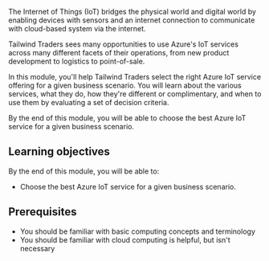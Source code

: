 The Internet of Things (IoT) bridges the physical world and digital world by enabling devices with sensors and an internet connection to communicate with cloud-based system via the internet.

Tailwind Traders sees many opportunities to use Azure's IoT services across many different facets of their operations, from new product development to logistics to point-of-sale.

In this module, you'll help Tailwind Traders select the right Azure IoT service offering for a given business scenario.  You will learn about the various services, what they do, how they're different or complimentary, and when to use them by evaluating a set of decision criteria.

By the end of this module, you will be able to choose the best Azure IoT service for a given business scenario.

## Learning objectives

By the end of this module, you will be able to:
- Choose the best Azure IoT service for a given business scenario.

## Prerequisites

- You should be familiar with basic computing concepts and terminology
- You should be familiar with cloud computing is helpful, but isn't necessary
